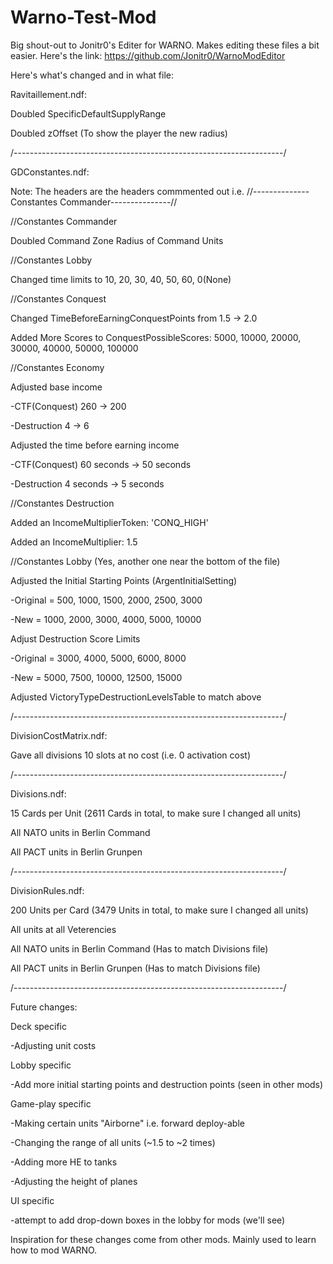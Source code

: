 # Warno-Test-Mod

Big shout-out to Jonitr0's Editer for WARNO. Makes editing these files a bit easier. Here's the link: https://github.com/Jonitr0/WarnoModEditor

Here's what's changed and in what file:

Ravitaillement.ndf:

Doubled SpecificDefaultSupplyRange

Doubled zOffset (To show the player the new radius)

/-------------------------------------------------------------------/

GDConstantes.ndf:

Note: The headers are the headers commmented out i.e. //--------------Constantes Commander---------------//

//Constantes Commander

Doubled Command Zone Radius of Command Units

//Constantes Lobby

Changed time limits to 10, 20, 30, 40, 50, 60, 0(None)

//Constantes Conquest

Changed TimeBeforeEarningConquestPoints from 1.5 -> 2.0
 
Added More Scores to ConquestPossibleScores: 5000, 10000, 20000, 30000, 40000, 50000, 100000

//Constantes Economy

Adjusted base income

-CTF(Conquest) 260 -> 200
 
-Destruction 4 -> 6
 
Adjusted the time before earning income

-CTF(Conquest) 60 seconds -> 50 seconds
 
 -Destruction 4 seconds -> 5 seconds

//Constantes Destruction

Added an IncomeMultiplierToken: 'CONQ_HIGH'
 
Added an IncomeMultiplier: 1.5

//Constantes Lobby (Yes, another one near the bottom of the file)

Adjusted the Initial Starting Points (ArgentInitialSetting)

-Original = 500, 1000, 1500, 2000, 2500, 3000
 
-New = 1000, 2000, 3000, 4000, 5000, 10000

Adjust Destruction Score Limits

-Original = 3000, 4000, 5000, 6000, 8000
 
-New = 5000, 7500, 10000, 12500, 15000

Adjusted VictoryTypeDestructionLevelsTable to match above

/-------------------------------------------------------------------/

DivisionCostMatrix.ndf:

Gave all divisions 10 slots at no cost (i.e. 0 activation cost)

/-------------------------------------------------------------------/

Divisions.ndf:

15 Cards per Unit (2611 Cards in total, to make sure I changed all units)

All NATO units in Berlin Command

All PACT units in Berlin Grunpen

/-------------------------------------------------------------------/

DivisionRules.ndf:

200 Units per Card (3479 Units in total, to make sure I changed all units)

All units at all Veterencies

All NATO units in Berlin Command (Has to match Divisions file)

All PACT units in Berlin Grunpen (Has to match Divisions file)

/-------------------------------------------------------------------/

Future changes:

Deck specific

-Adjusting unit costs

Lobby specific

-Add more initial starting points and destruction points (seen in other mods)

Game-play specific

-Making certain units "Airborne" i.e. forward deploy-able

-Changing the range of all units (~1.5 to ~2 times)

-Adding more HE to tanks

-Adjusting the height of planes

UI specific

-attempt to add drop-down boxes in the lobby for mods (we'll see)

Inspiration for these changes come from other mods. Mainly used to learn how to mod WARNO.
